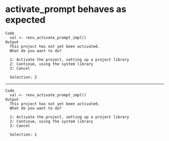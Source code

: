 # activate_prompt behaves as expected

    Code
      val <- renv_activate_prompt_impl()
    Output
      This project has not yet been activated.
      What do you want to do?
      
      1: Activate the project, setting up a project library
      2: Continue, using the system library
      3: Cancel
      
      Selection: 2

---

    Code
      val <- renv_activate_prompt_impl()
    Output
      This project has not yet been activated.
      What do you want to do?
      
      1: Activate the project, setting up a project library
      2: Continue, using the system library
      3: Cancel
      
      Selection: 1

